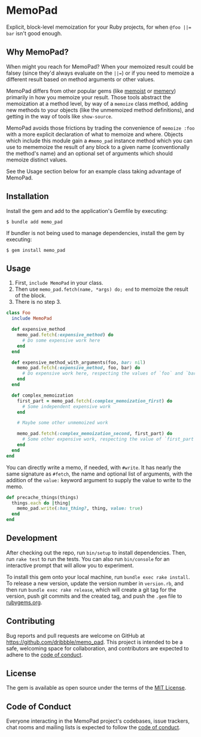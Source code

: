 # MemoPad

Explicit, block-level memoization for your Ruby projects, for when `@foo ||= bar` isn't good enough.

## Why MemoPad?

When might you reach for MemoPad? When your memoized result could be falsey (since they'd always evaluate on the `||=`) or if you need to memoize a different result based on method arguments or other values.

MemoPad differs from other popular gems (like [memoist](https://rubygems.org/gems/memoist) or [memery](https://rubygems.org/gems/memery)) primarily in how you memoize your result. Those tools abstract the memoization at a method level, by way of a `memoize` class method, adding new methods to your objects (like the unmemoized method definitions), and getting in the way of tools like `show-source`.

MemoPad avoids those frictions by trading the convenience of `memoize :foo` with a more explicit declaration of what to memoize and where. Objects which include this module gain a `#memo_pad` instance method which you can use to mememoize the result of any block to a given name (conventionally the method's name) and an optional set of arguments which should memoize distinct values.

See the Usage section below for an example class taking advantage of MemoPad.


## Installation


Install the gem and add to the application's Gemfile by executing:

    $ bundle add memo_pad

If bundler is not being used to manage dependencies, install the gem by executing:

    $ gem install memo_pad

## Usage

1. First, `include MemoPad` in your class.
2. Then use `memo_pad.fetch(name, *args) do; end` to memoize the result of the block.
3. There is no step 3.

```ruby
class Foo
  include MemoPad

  def expensive_method
    memo_pad.fetch(:expensive_method) do
      # Do some expensive work here
    end
  end

  def expensive_method_with_arguments(foo, bar: nil)
    memo_pad.fetch(:expensive_method, foo, bar) do
      # Do expensive work here, respecting the values of `foo` and `bar`
    end
  end

  def complex_memoization
    first_part = memo_pad.fetch(:complex_memoization_first) do
      # Some independent expensive work
    end

    # Maybe some other unmemoized work

    memo_pad.fetch(:complex_memoization_second, first_part) do
      # Some other expensive work, respecting the value of `first_part`
    end
  end
end
```

You can directly write a memo, if needed, with `#write`. It has nearly the same signature as `#fetch`, the name and optional list of arguments, with the addition of the `value:` keyword argument to supply the value to write to the memo.

```ruby
def precache_things(things)
  things.each do |thing|
    memo_pad.write(:has_thing?, thing, value: true)
  end
end
```

## Development

After checking out the repo, run `bin/setup` to install dependencies. Then, run `rake test` to run the tests. You can also run `bin/console` for an interactive prompt that will allow you to experiment.

To install this gem onto your local machine, run `bundle exec rake install`. To release a new version, update the version number in `version.rb`, and then run `bundle exec rake release`, which will create a git tag for the version, push git commits and the created tag, and push the `.gem` file to [rubygems.org](https://rubygems.org).

## Contributing

Bug reports and pull requests are welcome on GitHub at https://github.com/dribbble/memo_pad. This project is intended to be a safe, welcoming space for collaboration, and contributors are expected to adhere to the [code of conduct](https://github.com/dribbble/memo_pad/blob/main/CODE_OF_CONDUCT.md).

## License

The gem is available as open source under the terms of the [MIT License](https://opensource.org/licenses/MIT).

## Code of Conduct

Everyone interacting in the MemoPad project's codebases, issue trackers, chat rooms and mailing lists is expected to follow the [code of conduct](https://github.com/dribbble/memo_pad/blob/main/CODE_OF_CONDUCT.md).
